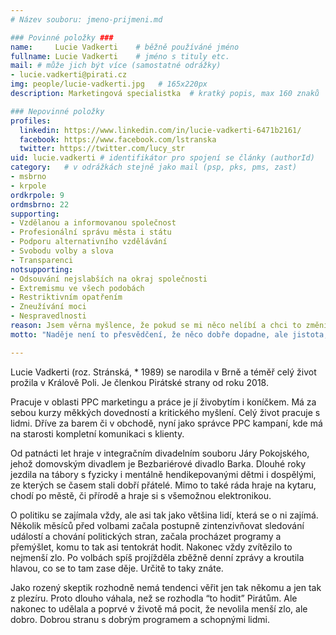 ```yaml
---
# Název souboru: jmeno-prijmeni.md

### Povinné položky ###
name:     Lucie Vadkerti  	# běžně používáné jméno
fullname: Lucie Vadkerti  	# jméno s tituly etc.
mail: # může jich být více (samostatné odrážky)
- lucie.vadkerti@pirati.cz
img: people/lucie-vadkerti.jpg   # 165x220px
description: Marketingová specialistka 	# kratký popis, max 160 znaků

### Nepovinné položky
profiles:
  linkedin: https://www.linkedin.com/in/lucie-vadkerti-6471b2161/
  facebook: https://www.facebook.com/lstranska
  twitter: https://twitter.com/lucy_str
uid: lucie.vadkerti # identifikátor pro spojení se články (authorId)
category: 	# v odrážkách stejně jako mail (psp, pks, pms, zast)
- msbrno
- krpole
ordkrpole: 9
ordmsbrno: 22
supporting:
- Vzdělanou a informovanou společnost
- Profesionální správu města i státu
- Podporu alternativního vzdělávání
- Svobodu volby a slova
- Transparenci
notsupporting:
- Odsouvání nejslabších na okraj společnosti
- Extremismu ve všech podobách
- Restriktivním opatřením
- Zneužívání moci
- Nespravedlnosti
reason: Jsem věrna myšlence, že pokud se mi něco nelíbí a chci to změnit, nestačí nadávat u piva, ale je třeba zvednout zadek a jít konat. :)
motto: "Naděje není to přesvědčení, že něco dobře dopadne, ale jistota, že má něco smysl - bez ohledu na to, jak to dopadne."

---
```


Lucie Vadkerti (roz. Stránská, * 1989) se narodila v Brně a téměř celý život prožila v Králově Poli. Je členkou Pirátské strany od roku 2018.

Pracuje v oblasti PPC marketingu a práce je jí živobytím i koníčkem. Má za sebou kurzy měkkých dovedností a kritického myšlení. Celý život pracuje s lidmi. Dříve za barem či v obchodě, nyní jako správce PPC kampaní, kde má na starosti kompletní komunikaci s klienty.

Od patnácti let hraje v integračním divadelním souboru Járy Pokojského, jehož domovským divadlem je Bezbariérové divadlo Barka. Dlouhé roky jezdila na tábory s fyzicky i mentálně hendikepovanými dětmi i dospělými, ze kterých se časem stali dobří přátelé. Mimo to také ráda hraje na kytaru, chodí po městě, či přírodě a hraje si s všemožnou elektronikou.

O politiku se zajímala vždy, ale asi tak jako většina lidí, která se o ni zajímá. Několik měsíců před volbami začala postupně zintenzivňovat sledování událostí a chování politických stran, začala procházet programy a přemýšlet, komu to tak asi tentokrát hodit. Nakonec vždy zvítězilo to nejmenší zlo. Po volbách spíš projížděla zběžně denní zprávy a kroutila hlavou, co se to tam zase děje. Určitě to taky znáte.

Jako rozený skeptik rozhodně nemá tendenci věřit jen tak někomu a jen tak z plezíru. Proto dlouho váhala, než se rozhodla “to hodit” Pirátům. Ale nakonec to udělala a poprvé v životě má pocit, že nevolila menší zlo, ale dobro. Dobrou stranu s dobrým programem a schopnými lidmi.
